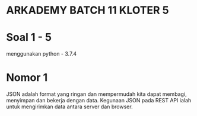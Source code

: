 # ARKADEMY BATCH 11 KLOTER 5
# Soal 1 - 5
menggunakan python - 3.7.4
# Nomor 1
JSON adalah format yang ringan dan mempermudah kita dapat membagi, menyimpan dan bekerja dengan data. 
Kegunaan JSON pada REST API ialah untuk mengirimkan data antara server dan browser.

